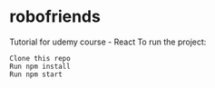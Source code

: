# robofriends

Tutorial for udemy course - React To run the project:

    Clone this repo
    Run npm install
    Run npm start
